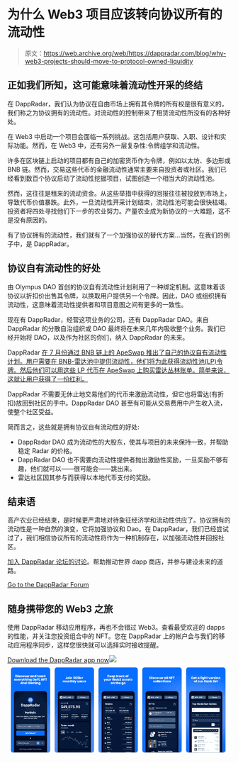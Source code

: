# 为什么 Web3 项目应该转向协议所有的流动性

> 原文：<https://web.archive.org/web/https://dappradar.com/blog/why-web3-projects-should-move-to-protocol-owned-liquidity>

## 正如我们所知，这可能意味着流动性开采的终结

在 DappRadar，我们认为协议在自由市场上拥有其令牌的所有权是很有意义的，我们称之为协议拥有的流动性。对流动性的控制带来了租赁流动性所没有的各种好处。

在 Web3 中启动一个项目会面临一系列挑战。这包括用户获取、入职、设计和实际功能。然而，在 Web3 中，还有另外一层复杂性:令牌组学和流动性。

许多在区块链上启动的项目都有自己的加密货币作为令牌，例如以太坊、多边形或 BNB 链。然而，交易这些代币的金融流动性通常主要来自投资者或社区。我们已经看到数百个协议启动了流动性挖掘项目，试图创造一个相当大的流动性池。

然而，这往往是租来的流动资金。从这些举措中获得的回报往往被投放到市场上，导致代币价值暴跌。此外，一旦流动性开采计划结束，流动性池可能会很快枯竭。投资者将四处寻找他们下一步的农业努力。产量农业成为新协议的一大难题，这不是没有原因的。

有了协议拥有的流动性，我们就有了一个加强协议的替代方案…当然，在我们的例子中，是 DappRadar。

## 协议自有流动性的好处

由 Olympus DAO 首创的协议自有流动性计划利用了一种绑定机制。这意味着该协议以折扣价出售其令牌，以换取用户提供另一个令牌。因此，DAO 或组织拥有流动性，这意味着流动性提供者和项目意图之间有更多的一致性。

现在有 DappRadar，经营这项业务的公司，还有 DappRadar DAO。来自 DappRadar 的分散自治组织或 DAO 最终将在未来几年内吸收整个业务。我们已经开始将 DAO，以及作为社区的你们，纳入 DappRadar 的未来。

DappRadar [在 7 月份通过 BNB 链上的 ApeSwap 推出了自己的协议自有流动性计划。用户需要在 BNB-雷达池中提供流动性，他们将为此获得流动性池(LP)令牌。然后他们可以用这些 LP 代币在 ApeSwap 上购买雷达丛林账单。简单来说，这就让用户获得了一份红利。](https://web.archive.org/web/20221130150250/https://dappradar.com/blog/dappradar-and-apeswap-radar-liquidity-mining-program)

DappRadar 不需要无休止地交易他们的代币来激励流动性，但它也将雷达(有折扣)放回到社区的手中。DappRadar DAO 甚至有可能从交易费用中产生收入流，使整个社区受益。

简而言之，这些就是拥有协议自有流动性的好处:

*   DappRadar DAO 成为流动性的大股东，使其与项目的未来保持一致，并帮助稳定 Radar 的价格。
*   DappRadar DAO 也不需要向流动性提供者抛出激励性奖励，一旦奖励不够有趣，他们就可以——很可能会——跳出来。
*   雷达社区因其参与而获得以本地代币支付的奖励。

## 结束语

高产农业已经结束，是时候更严肃地对待象征经济学和流动性供应了。协议拥有的流动性是一种自然的演变，它将加强协议和 Dao。在 DappRadar，我们已经尝试过了，我们相信协议所有的流动性将作为一种机制存在，以加强流动性并回报社区。

[加入 DappRadar 论坛的讨论](https://web.archive.org/web/20221130150250/https://forum.dappradar.com/)。帮助推动世界 dapp 商店，并参与建设未来的道路。

[Go to the DappRadar Forum](https://web.archive.org/web/20221130150250/https://forum.dappradar.com/)

## 随身携带您的 Web3 之旅

使用 DappRadar 移动应用程序，再也不会错过 Web3。查看最受欢迎的 dapps 的性能，并关注您投资组合中的 NFT。您在 DappRadar 上的帐户会与我们的移动应用程序同步，这样您很快就可以选择实时接收提醒。

[Download the DappRadar app now](https://web.archive.org/web/20221130150250/https://dappradar.app.link/blog)[](https://web.archive.org/web/20221130150250/https://play.google.com/store/apps/details?id=com.portfolio.dappradar)[![](img/a3634373d68930c5d4e8a7fce618f91f.png)<picture>![](img/6bc5dc37f075e5ddde06597613ac148a.png)</picture>](https://web.archive.org/web/20221130150250/https://play.google.com/store/apps/details?id=com.portfolio.dappradar)